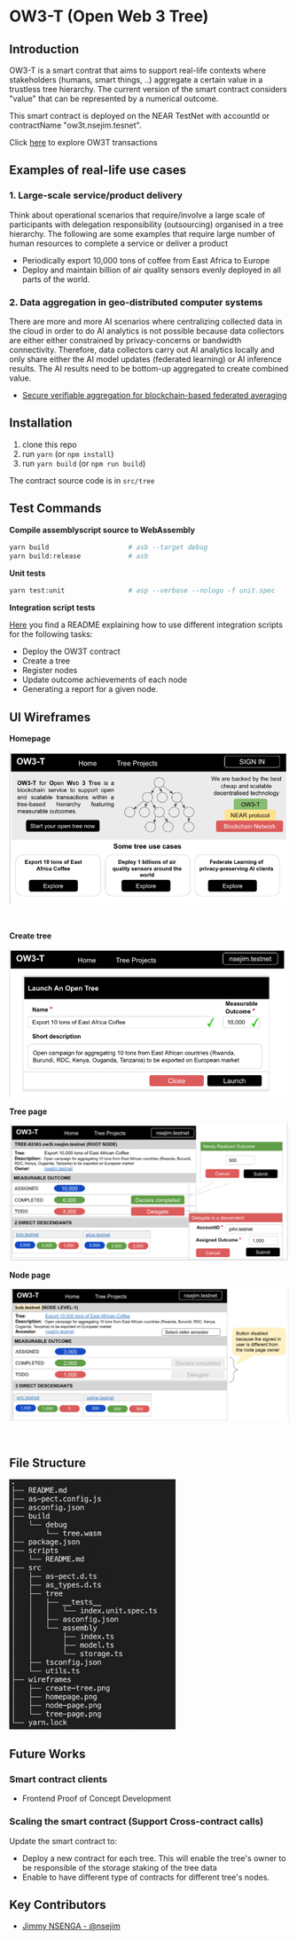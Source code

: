 # OW3-T (Open Web 3 Tree)
## Introduction

OW3-T is a smart contrat that aims to support real-life contexts where stakeholders (humans, smart things, ..) aggregate a certain value in a trustless tree hierarchy. The current version of the smart contract considers "value" that can be represented by a numerical outcome. 

This smart contract is deployed on the NEAR TestNet with accountId or contractName "ow3t.nsejim.tesnet". 

Click [here](https://explorer.testnet.near.org/accounts/ow3t.nsejim.testnet) to explore OW3T transactions 
## Examples of real-life use cases
### 1. Large-scale service/product delivery 

Think about operational scenarios that require/involve a large scale of participants with delegation responsibility (outsourcing) organised in a tree hierarchy. The following are some examples that require large number of human resources to complete a service or deliver a product
- Periodically export 10,000 tons of coffee from East Africa to Europe
- Deploy and maintain billion of air quality sensors evenly deployed in all parts of the world.

### 2. Data aggregation in geo-distributed computer systems

There are more and more AI scenarios where centralizing collected data in the cloud in order to do AI analytics is not possible because data collectors are either either constrained by privacy-concerns or bandwidth connectivity. Therefore, data collectors carry out AI analytics locally and only share either the AI model updates (federated learning) or AI inference results. The AI results need to be bottom-up aggregated to create combined value. 

- [Secure verifiable aggregation for blockchain-based federated averaging](https://www.sciencedirect.com/science/article/pii/S2667295221000362)
## Installation

1. clone this repo
2. run `yarn` (or `npm install`)
3. run `yarn build` (or `npm run build`)

The contract source code is in `src/tree`
## Test Commands

**Compile assemblyscript source to WebAssembly**

```sh
yarn build                    # asb --target debug
yarn build:release            # asb
```

**Unit tests**

```sh
yarn test:unit                # asp --verbose --nologo -f unit.spec
```

**Integration script tests**

[Here](scripts/README.md) you find a README explaining how to use different integration scripts for the following tasks:

- Deploy the OW3T contract
- Create a tree
- Register nodes
- Update outcome achievements of each node
- Generating a report for a given node.
## UI Wireframes

**Homepage**

![homepage](wireframes/homepage.png)

<br/>

**Create tree**

![create-tree](wireframes/create-tree.png)
<br/>

**Tree page**

![tree-page](wireframes/tree-page.png)
<br/>

**Node page**

![node-page](wireframes/node-page.png)

<br/>

## File Structure

<img src="wireframes/file-structure.png" width="300">

## Future Works

### Smart contract clients

- Frontend Proof of Concept Development
### Scaling the smart contract (Support Cross-contract calls)

Update the smart contract to:
- Deploy a new contract for each tree. This will enable the tree's owner to be responsible of the storage staking of the tree data 
- Enable to have different type of contracts for different tree's nodes.

## Key Contributors

- [Jimmy NSENGA - @nsejim](https://github.com/nsejim)
